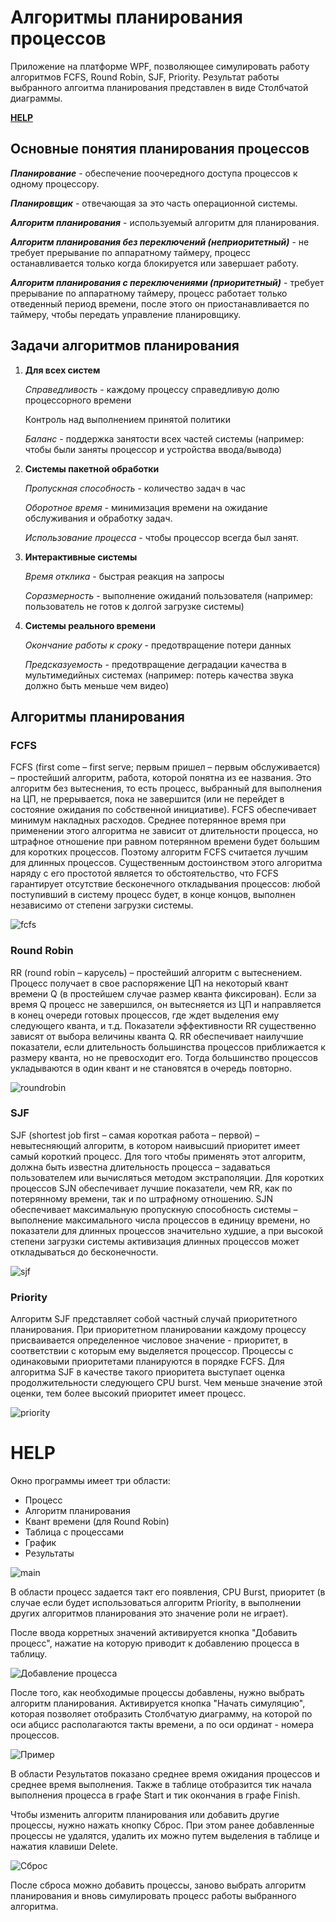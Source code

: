 # Алгоритмы планирования процессов
Приложение на платформе WPF, позволяющее симулировать работу алгоритмов
FCFS, Round Robin, SJF, Priority. Результат работы выбранного алгоитма
планирования представлен в виде Столбчатой диаграммы.

**[HELP](#help)**

## Основные понятия планирования процессов
***Планирование*** - обеспечение поочередного доступа процессов 
к одному процессору.

***Планировщик*** - отвечающая за это часть операционной системы.

***Алгоритм планирования*** - используемый алгоритм для 
планирования.

***Алгоритм планирования без переключений (неприоритетный)*** - не 
требует прерывание по аппаратному таймеру, процесс останавливается
только когда блокируется или завершает работу.

***Алгоритм планирования с переключениями (приоритетный)*** - требует 
прерывание по аппаратному таймеру, процесс работает только 
отведенный период времени, после этого он приостанавливается 
по таймеру, чтобы передать управление планировщику.

## Задачи алгоритмов планирования
1. **Для всех систем**

   _Справедливость_ - каждому процессу справедливую долю процессорного времени
   
   Контроль над выполнением принятой политики
   
   _Баланс_ - поддержка занятости всех частей системы (например: чтобы были заняты процессор и 
   устройства ввода/вывода)

2. **Системы пакетной обработки**

   _Пропускная способность_ - количество задач в час
   
   _Оборотное время_ - минимизация времени на ожидание обслуживания и обработку задач.
   
   _Использование процесса_ - чтобы процессор всегда был занят.

3. **Интерактивные системы**

   _Время отклика_ - быстрая реакция на запросы
   
   _Соразмерность_ - выполнение ожиданий пользователя (например: пользователь не готов к долгой загрузке системы)

4. **Системы реального времени**

   _Окончание работы к сроку_ - предотвращение потери данных
   
   _Предсказуемость_ - предотвращение деградации качества в мультимедийных системах (например: 
   потерь качества звука должно быть меньше чем видео)
   
## Алгоритмы планирования
### FCFS
FCFS (first come – first serve; первым пришел – первым обслуживается) – простейший алгоритм, работа, которой понятна из ее названия. Это алгоритм без вытеснения, то есть процесс, выбранный для выполнения на ЦП, не прерывается, пока не завершится (или не перейдет в состояние ожидания по собственной инициативе). FCFS обеспечивает минимум накладных расходов. Среднее потерянное время при применении этого алгоритма не зависит от длительности процесса, но штрафное отношение при равном
потерянном времени будет большим для коротких процессов. Поэтому алгоритм FCFS
считается лучшим для длинных процессов. Существенным достоинством этого алгоритма наряду с его простотой является то обстоятельство, что FCFS гарантирует отсутствие
бесконечного откладывания процессов: любой поступивший в систему процесс будет, в
конце концов, выполнен независимо от степени загрузки системы.

![fcfs](./img/fcfs.jpg)

### Round Robin
RR (round robin – карусель) – простейший алгоритм с вытеснением. 
Процесс получает в свое распоряжение ЦП на некоторый квант 
времени Q (в простейшем случае размер кванта фиксирован). 
Если за время Q процесс не завершился, он вытесняется из
ЦП и направляется в конец очереди готовых процессов, где 
ждет выделения ему следующего кванта, и т.д. Показатели 
эффективности RR существенно зависят от выбора величины кванта Q. 
RR обеспечивает наилучшие показатели, если длительность 
большинства процессов приближается к размеру кванта, но не 
превосходит его. Тогда большинство процессов укладываются в 
один квант и не становятся в очередь повторно.

![roundrobin](./img/roundrobin.jpg)

### SJF
SJF (shortest job first – самая короткая работа – первой) – 
невытесняющий алгоритм, в котором наивысший приоритет имеет 
самый короткий процесс. Для того чтобы применять этот алгоритм, 
должна быть известна длительность процесса – задаваться
пользователем или вычисляться методом экстраполяции. 
Для коротких процессов SJN обеспечивает лучшие показатели, 
чем RR, как по потерянному времени, так и по штрафному отношению. 
SJN обеспечивает максимальную пропускную способность системы –
выполнение максимального числа процессов в единицу времени, 
но показатели для длинных процессов значительно худшие, а при 
высокой степени загрузки системы активизация длинных процессов 
может откладываться до бесконечности. 

![sjf](./img/sjf.jpg)

### Priority
Алгоритм SJF представляет собой частный случай приоритетного 
планирования. При приоритетном планировании каждому процессу 
присваивается определенное числовое значение - приоритет, в 
соответствии с которым ему выделяется процессор. Процессы с 
одинаковыми приоритетами планируются в порядке FCFS. Для 
алгоритма SJF в качестве такого приоритета выступает оценка 
продолжительности следующего CPU burst. Чем меньше значение 
этой оценки, тем более высокий приоритет имеет процесс. 

![priority](./img/priority.jpg)

# HELP
Окно программы имеет три области:
* Процесс
* Алгоритм планирования
* Квант времени (для Round Robin)
* Таблица с процессами
* График
* Результаты

![main](./img/main.jpg)

В области процесс задается такт его появления, CPU Burst, приоритет
(в случае если будет использоваться алгоритм Priority, в выполнении
других алгоритмов планирования это значение роли не играет).

После ввода корретных значений активируется кнопка "Добавить процесс",
нажатие на которую приводит к добавлению процесса в таблицу.

![Добавление процесса](./img/adding.jpg)

После того, как необходимые процессы добавлены, нужно выбрать алгоритм
планирования. Активируется кнопка "Начать симуляцию", которая
позволяет отобразить Столбчатую диаграмму, на которой по оси
абцисс располагаются такты времени, а по оси ординат - номера процессов.

![Пример](./img/ex1.jpg)

В области Результатов показано среднее время ожидания процессов и 
среднее время выполнения. Также в таблице отобразится тик начала
выполнения процесса в графе Start и тик окончания в графе Finish.

Чтобы изменить алгоритм планирования или добавить другие процессы,
нужно нажать кнопку Сброс. При этом ранее добавленные процессы не
удалятся, удалить их можно путем выделения в таблице и нажатия
клавиши Delete.

![Сброс](./img/reset.jpg)

После сброса можно добавить процессы, заново выбрать алгоритм
планирования и вновь симулировать процесс работы выбранного алгоритма.